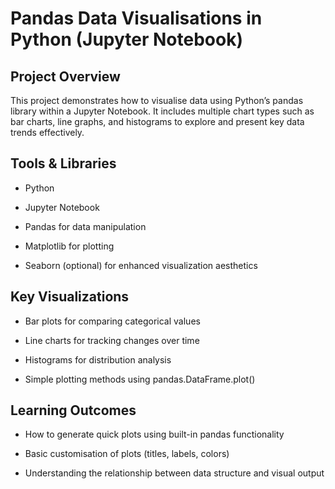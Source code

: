 # Pandas Data Visualisations in Python (Jupyter Notebook)

## Project Overview

This project demonstrates how to visualise data using Python’s pandas library within a Jupyter Notebook. It includes multiple chart types such as bar charts, line graphs, and histograms to explore and present key data trends effectively. 

## Tools & Libraries

- Python

- Jupyter Notebook

- Pandas for data manipulation

- Matplotlib for plotting

- Seaborn (optional) for enhanced visualization aesthetics

## Key Visualizations

- Bar plots for comparing categorical values

- Line charts for tracking changes over time

- Histograms for distribution analysis

- Simple plotting methods using pandas.DataFrame.plot()

## Learning Outcomes

- How to generate quick plots using built-in pandas functionality

- Basic customisation of plots (titles, labels, colors)

- Understanding the relationship between data structure and visual output
